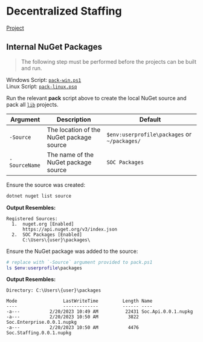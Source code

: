 # Decentralized Staffing

[Project](https://github.com/users/JaimeStill/projects/3)

## Internal NuGet Packages

> The following step must be performed before the projects can be built and run.

Windows Script: [`pack-win.ps1`](./pack-win.ps1)  
Linux Script: [`pack-linux.psq`](./pack-linux.ps1)  

Run the relevant **pack** script above to create the local NuGet source and pack all [`lib`](./src/lib) projects.

Argument | Description | Default
---------|-------------|--------
`-Source` | The location of the NuGet package source | `$env:userprofile\packages` or `~/packages/`
`-SourceName` | The name of the NuGet package source | `SOC Packages`

Ensure the source was created:

``` powershell
dotnet nuget list source
```

**Output Resembles:**

```
Registered Sources:
  1.  nuget.org [Enabled]
      https://api.nuget.org/v3/index.json
  2.  SOC Packages [Enabled]
      C:\Users\{user}\packages\
```

Ensure the NuGet package was added to the source:

``` powershell
# replace with `-Source` argument provided to pack.ps1
ls $env:userprofile\packages
```

**Output Resembles:**

```
Directory: C:\Users\{user}\packages

Mode                 LastWriteTime         Length Name
----                 -------------         ------ ----
-a---           2/20/2023 10:49 AM          22431 Soc.Api.0.0.1.nupkg
-a---           2/20/2023 10:50 AM           3822 Soc.Enterprise.0.0.1.nupkg
-a---           2/20/2023 10:50 AM           4476 Soc.Staffing.0.0.1.nupkg
```
